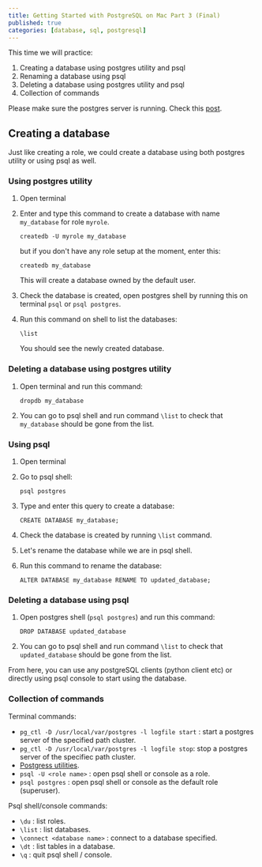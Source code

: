 ```yaml
---
title: Getting Started with PostgreSQL on Mac Part 3 (Final)
published: true
categories: [database, sql, postgresql]
---
```


This time we will practice:

1. Creating a database using postgres utility and psql
2. Renaming a database using psql
3. Deleting a database using postgres utility and psql
4. Collection of commands

Please make sure the postgres server is running. Check this [post](https://mawaliya.github.io/getting-started-postgresql-mac-1).

## Creating a database

Just like creating a role, we could create a database using both postgres utility or using psql as well.

### Using postgres utility

1.  Open terminal
2.  Enter and type this command to create a database with name `my_database` for role `myrole`.

    ```
    createdb -U myrole my_database
    ```

    but if you don't have any role setup at the moment, enter this:

    ```
    createdb my_database
    ```

    This will create a database owned by the default user.

3.  Check the database is created, open postgres shell by running this on terminal `psql` or `psql postgres`.
4.  Run this command on shell to list the databases:

    ```
    \list
    ```

    You should see the newly created database.

### Deleting a database using postgres utility

1. Open terminal and run this command:

   ```
   dropdb my_database
   ```

2. You can go to psql shell and run command `\list` to check that `my_database` should be gone from the list.

### Using psql

1. Open terminal
2. Go to psql shell:

   ```
   psql postgres
   ```

3. Type and enter this query to create a database:

   ```
   CREATE DATABASE my_database;
   ```

4. Check the database is created by running `\list` command.
5. Let's rename the database while we are in psql shell.
6. Run this command to rename the database:

   ```
   ALTER DATABASE my_database RENAME TO updated_database;
   ```

### Deleting a database using psql

1. Open postgres shell (`psql postgres`) and run this command:

   ```
   DROP DATABASE updated_database
   ```

2. You can go to psql shell and run command `\list` to check that `updated_database` should be gone from the list.

From here, you can use any postgreSQL clients (python client etc) or directly using psql console to start using the database.


### Collection of commands

Terminal commands:

* `pg_ctl -D /usr/local/var/postgres -l logfile start`	:	start a postgres server of the specified path cluster.
* `pg_ctl -D /usr/local/var/postgres -l logfile stop`: stop a postgres server of the specifiec path cluster.
* [Postgress utilities](https://www.postgresql.org/docs/12/reference-client.html).
* `psql -U <role name>`	:	open psql shell or console as a role.
* `psql postgres`	:	open psql shell or console as the default role (superuser).

Psql shell/console commands:

* `\du`	:	list roles.
* `\list`	: 	list databases.
* `\connect <database name>`	:	connect to a database specified.
* `\dt`	:	list tables in a database.
* `\q`	:	quit psql shell / console.